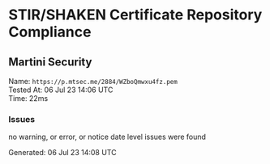 # STIR/SHAKEN Certificate Repository Compliance

## Martini Security

Name: `https://p.mtsec.me/2884/WZboQmwxu4fz.pem`\
Tested At: 06 Jul 23 14:06 UTC\
Time: 22ms

### Issues

no warning, or error, or notice date level issues were found

Generated: 06 Jul 23 14:08 UTC